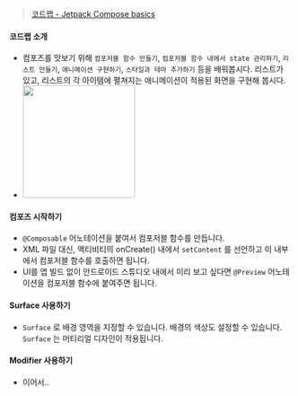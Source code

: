 > [코드랩 - Jetpack Compose basics](mpose-basics?continue=https%3A%2F%2Fdeveloper.android.com%2Fcourses%2Fpathways%2Fjetpack-compose-for-android-developers-1%23codelab-https%3A%2F%2Fdeveloper.android.com%2Fcodelabs%2Fjetpack-compose-basics#0)

#### 코드랩 소개
- 컴포즈를 맛보기 위해 `컴포저블 함수 만들기`, `컴포저블 함수 내에서 state 관리하기`, `리스트 만들기`, `애니메이션 구현하기`, `스타일과 테마 추가하기` 등을 배워봅시다. 리스트가 있고, 리스트의 각 아이템에 펼쳐지는 애니메이션이 적용된 화면을 구현해 봅시다.  
- <img width = "200" src="https://developer.android.com/static/codelabs/jetpack-compose-basics/img/8d24a786bfe1a8f2.gif" />

#### 컴포즈 시작하기
- `@Composable` 어노테이션을 붙여서 컴포저블 함수를 만듭니다.
- XML 파일 대신, 액티비티의 onCreate() 내에서 `setContent` 를 선언하고 이 내부에서 컴포저블 함수를 호출하면 됩니다.
- UI를 앱 빌드 없이 안드로이드 스튜디오 내에서 미리 보고 싶다면 `@Preview` 어노테이션을 컴포저블 함수에 붙여주면 됩니다.

#### Surface 사용하기
- `Surface` 로 배경 영역을 지정할 수 있습니다. 배경의 색상도 설정할 수 있습니다. `Surface` 는 머티리얼 디자인이 적용됩니다.

#### Modifier 사용하기
- 이어서..
